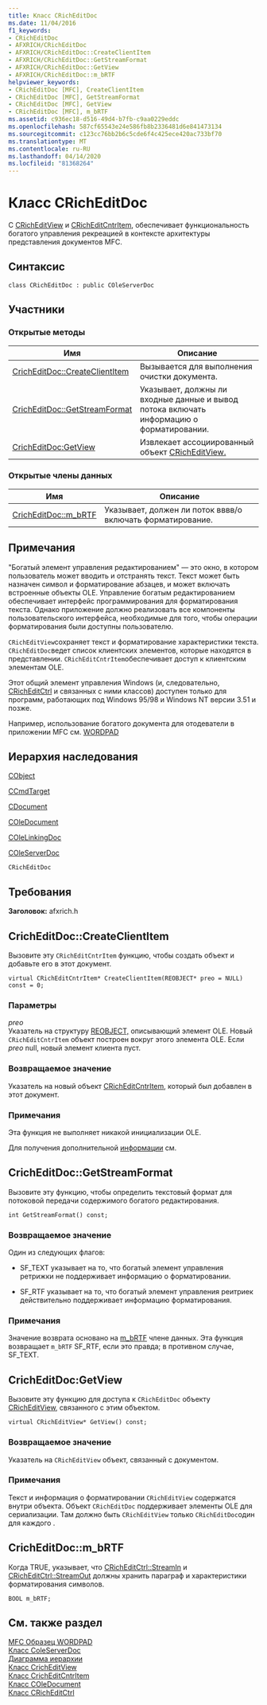 ```yaml
---
title: Класс CRichEditDoc
ms.date: 11/04/2016
f1_keywords:
- CRichEditDoc
- AFXRICH/CRichEditDoc
- AFXRICH/CRichEditDoc::CreateClientItem
- AFXRICH/CRichEditDoc::GetStreamFormat
- AFXRICH/CRichEditDoc::GetView
- AFXRICH/CRichEditDoc::m_bRTF
helpviewer_keywords:
- CRichEditDoc [MFC], CreateClientItem
- CRichEditDoc [MFC], GetStreamFormat
- CRichEditDoc [MFC], GetView
- CRichEditDoc [MFC], m_bRTF
ms.assetid: c936ec18-d516-49d4-b7fb-c9aa0229eddc
ms.openlocfilehash: 587cf65543e24e586fb8b2336481d6e841473134
ms.sourcegitcommit: c123cc76bb2b6c5cde6f4c425ece420ac733bf70
ms.translationtype: MT
ms.contentlocale: ru-RU
ms.lasthandoff: 04/14/2020
ms.locfileid: "81368264"
---
```

# <a name="cricheditdoc-class"></a>Класс CRichEditDoc

С [CRichEditView](../../mfc/reference/cricheditview-class.md) и [CRichEditCntrItem](../../mfc/reference/cricheditcntritem-class.md), обеспечивает функциональность богатого управления рекреацией в контексте архитектуры представления документов MFC.

## <a name="syntax"></a>Синтаксис

```
class CRichEditDoc : public COleServerDoc
```

## <a name="members"></a>Участники

### <a name="public-methods"></a>Открытые методы

|Имя|Описание|
|----------|-----------------|
|[CrichEditDoc::CreateClientItem](#createclientitem)|Вызывается для выполнения очистки документа.|
|[CrichEditDoc::GetStreamFormat](#getstreamformat)|Указывает, должны ли входные данные и вывод потока включать информацию о форматировании.|
|[CrichEditDoc:GetView](#getview)|Извлекает ассоциированный объект [CRichEditView.](../../mfc/reference/cricheditview-class.md)|

### <a name="public-data-members"></a>Открытые члены данных

|Имя|Описание|
|----------|-----------------|
|[CrichEditDoc::m_bRTF](#m_brtf)|Указывает, должен ли поток вввв/о включать форматирование.|

## <a name="remarks"></a>Примечания

"Богатый элемент управления редактированием" — это окно, в котором пользователь может вводить и отстранять текст. Текст может быть назначен символ и форматирование абзацев, и может включать встроенные объекты OLE. Управление богатым редактированием обеспечивает интерфейс программирования для форматирования текста. Однако приложение должно реализовать все компоненты пользовательского интерфейса, необходимые для того, чтобы операции форматирования были доступны пользователю.

`CRichEditView`сохраняет текст и форматирование характеристики текста. `CRichEditDoc`ведет список клиентских элементов, которые находятся в представлении. `CRichEditCntrItem`обеспечивает доступ к клиентским элементам OLE.

Этот общий элемент управления Windows (и, следовательно, [CRichEditCtrl](../../mfc/reference/cricheditctrl-class.md) и связанных с ними классов) доступен только для программ, работающих под Windows 95/98 и Windows NT версии 3.51 и позже.

Например, использование богатого документа для отодеватели в приложении MFC см. [WORDPAD](../../overview/visual-cpp-samples.md)

## <a name="inheritance-hierarchy"></a>Иерархия наследования

[CObject](../../mfc/reference/cobject-class.md)

[CCmdTarget](../../mfc/reference/ccmdtarget-class.md)

[CDocument](../../mfc/reference/cdocument-class.md)

[COleDocument](../../mfc/reference/coledocument-class.md)

[COleLinkingDoc](../../mfc/reference/colelinkingdoc-class.md)

[COleServerDoc](../../mfc/reference/coleserverdoc-class.md)

`CRichEditDoc`

## <a name="requirements"></a>Требования

**Заголовок:** afxrich.h

## <a name="cricheditdoccreateclientitem"></a><a name="createclientitem"></a>CrichEditDoc::CreateClientItem

Вызовите эту `CRichEditCntrItem` функцию, чтобы создать объект и добавьте его в этот документ.

```
virtual CRichEditCntrItem* CreateClientItem(REOBJECT* preo = NULL) const = 0;
```

### <a name="parameters"></a>Параметры

*preo*<br/>
Указатель на структуру [REOBJECT,](/windows/win32/api/richole/ns-richole-reobject) описывающий элемент OLE. Новый `CRichEditCntrItem` объект построен вокруг этого элемента OLE. Если *preo* null, новый элемент клиента пуст.

### <a name="return-value"></a>Возвращаемое значение

Указатель на новый объект [CRichEditCntrItem,](../../mfc/reference/cricheditcntritem-class.md) который был добавлен в этот документ.

### <a name="remarks"></a>Примечания

Эта функция не выполняет никакой инициализации OLE.

Для получения дополнительной [информации](/windows/win32/api/richole/ns-richole-reobject) см.

## <a name="cricheditdocgetstreamformat"></a><a name="getstreamformat"></a>CrichEditDoc::GetStreamFormat

Вызовите эту функцию, чтобы определить текстовый формат для потоковой передачи содержимого богатого редактирования.

```
int GetStreamFormat() const;
```

### <a name="return-value"></a>Возвращаемое значение

Один из следующих флагов:

- SF_TEXT указывает на то, что богатый элемент управления ретрижки не поддерживает информацию о форматировании.

- SF_RTF указывает на то, что богатый элемент управления реитриек действительно поддерживает информацию форматирования.

### <a name="remarks"></a>Примечания

Значение возврата основано на [m_bRTF](#m_brtf) члене данных. Эта функция возвращает `m_bRTF` SF_RTF, если это правда; в противном случае, SF_TEXT.

## <a name="cricheditdocgetview"></a><a name="getview"></a>CrichEditDoc:GetView

Вызовите эту функцию для доступа к `CRichEditDoc` объекту [CRichEditView,](../../mfc/reference/cricheditview-class.md) связанного с этим объектом.

```
virtual CRichEditView* GetView() const;
```

### <a name="return-value"></a>Возвращаемое значение

Указатель на `CRichEditView` объект, связанный с документом.

### <a name="remarks"></a>Примечания

Текст и информация о форматировании `CRichEditView` содержатся внутри объекта. Объект `CRichEditDoc` поддерживает элементы OLE для сериализации. Там должно быть `CRichEditView` только `CRichEditDoc`один для каждого .

## <a name="cricheditdocm_brtf"></a><a name="m_brtf"></a>CrichEditDoc::m_bRTF

Когда TRUE, указывает, что [CRichEditCtrl::StreamIn](../../mfc/reference/cricheditctrl-class.md#streamin) и [CRichEditCtrl::StreamOut](../../mfc/reference/cricheditctrl-class.md#streamout) должны хранить параграф и характеристики форматирования символов.

```
BOOL m_bRTF;
```

## <a name="see-also"></a>См. также раздел

[MFC Образец WORDPAD](../../overview/visual-cpp-samples.md)<br/>
[Класс ColeServerDoc](../../mfc/reference/coleserverdoc-class.md)<br/>
[Диаграмма иерархии](../../mfc/hierarchy-chart.md)<br/>
[Класс CrichEditView](../../mfc/reference/cricheditview-class.md)<br/>
[Класс CrichEditCntrItem](../../mfc/reference/cricheditcntritem-class.md)<br/>
[Класс COleDocument](../../mfc/reference/coledocument-class.md)<br/>
[Класс CRichEditCtrl](../../mfc/reference/cricheditctrl-class.md)
